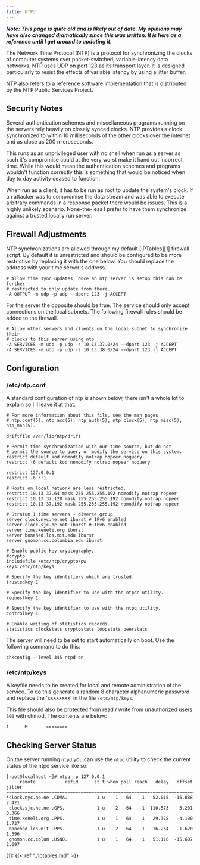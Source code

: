 ```yaml
---
title: NTPd
---
```


***Note: This page is quite old and is likely out of date. My opinions may have
also changed dramatically since this was written. It is here as a reference
until I get around to updating it.***

The Network Time Protocol (NTP) is a protocol for synchronizing the clocks of
computer systems over packet-switched, variable-latency data networks. NTP uses
UDP on port 123 as its transport layer. It is designed particularly to resist
the effects of variable latency by using a jitter buffer.

NTP also refers to a reference software implementation that is distributed by
the NTP Public Services Project.

## Security Notes

Several authentication schemes and miscellaneous programs running on the
servers rely heavily on closely synced clocks. NTP provides a clock
synchronized to within 10 milliseconds of the other clocks over the internet
and as close as 200 microseconds.

This runs as an unprivileged user with no shell when run as a server as such
it's compromise could at the very worst make it hand out incorrect time. While
this would mean the authentication schemes and programs wouldn't function
correctly this is something that would be noticed when day to day activity
ceased to function.

When run as a client, it has to be run as root to update the system's clock. If
an attacker was to compromise the data stream and was able to execute arbitrary
commands in a response packet there would be issues. This is a highly unlikely
scenario. None-the-less I prefer to have them synchronize against a trusted
locally run server.

## Firewall Adjustments

NTP synchronizations are allowed through my default [IPTables][1] firewall
script. By default it is unrestricted and should be configured to be more
restrictive by replacing it with the one below. You should replace the address
with your time server's address.

```
# Allow time sync updates, once an ntp server is setup this can be further
# restricted to only update from there.
-A OUTPUT -m udp -p udp --dport 123 -j ACCEPT
```

For the server the opposite should be true. The service should only accept
connections on the local subnets. The following firewall rules should be added
to the firewall.

```
# Allow other servers and clients on the local subnet to synchronize their
# clocks to this server using ntp
-A SERVICES -m udp -p udp -s 10.13.37.0/24 --dport 123 -j ACCEPT
-A SERVICES -m udp -p udp -s 10.13.38.0/24 --dport 123 -j ACCEPT
```

## Configuration

### /etc/ntp.conf

A standard configuration of ntp is shown below, there isn't a whole lot to
explain so I'll leave it at that.

```
# For more information about this file, see the man pages
# ntp.conf(5), ntp_acc(5), ntp_auth(5), ntp_clock(5), ntp_misc(5), ntp_mon(5).

driftfile /var/lib/ntp/drift

# Permit time synchronization with our time source, but do not
# permit the source to query or modify the service on this system.
restrict default kod nomodify notrap nopeer noquery
restrict -6 default kod nomodify notrap nopeer noquery

restrict 127.0.0.1 
restrict -6 ::1

# Hosts on local network are less restricted.
restrict 10.13.37.64 mask 255.255.255.192 nomodify notrap nopeer
restrict 10.13.37.128 mask 255.255.255.192 nomodify notrap nopeer
restrict 10.13.37.192 mask 255.255.255.192 nomodify notrap nopeer

# Stratum 1 time servers - diverse group
server clock.nyc.he.net iburst # IPv6 enabled
server clock.sjc.he.net iburst # IPv6 enabled
server time.keneli.org iburst
server bonehed.lcs.mit.edu iburst
server gnomon.cc.columbia.edu iburst

# Enable public key cryptography.
#crypto
includefile /etc/ntp/crypto/pw
keys /etc/ntp/keys

# Specify the key identifiers which are trusted.
trustedkey 1

# Specify the key identifier to use with the ntpdc utility.
requestkey 1

# Specify the key identifier to use with the ntpq utility.
controlkey 1

# Enable writing of statistics records.
statistics clockstats cryptostats loopstats peerstats
```

The server will need to be set to start automatically on boot. Use the
following command to do this:

```
chkconfig --level 345 ntpd on
```

### /etc/ntp/keys

A keyfile needs to be created for local and remote administration of the
service. To do this generate a random 8 character alphanumeric password and
replace the 'xxxxxxxx' in the file `/etc/ntp/keys`.

This file should also be protected from read / write from unauthorized users
`600` with chmod. The contents are below:

```
1      M       xxxxxxxx
```

## Checking Server Status

On the server running `ntpd` you can use the `ntpq` utility to check the
current status of the ntpd service like so:

```
[root@localhost ~]# ntpq -p 127.0.0.1
     remote           refid      st t when poll reach   delay   offset  jitter
==============================================================================
*clock.nyc.he.ne .CDMA.           1 u    1   64    1   52.015  -16.888   2.421
 clock.sjc.he.ne .GPS.            1 u    2   64    1  110.573    3.201   0.366
 time.keneli.org .PPS.            1 u    1   64    1   29.378   -4.100   1.737
 bonehed.lcs.mit .PPS.            1 u    2   64    1   16.254   -1.620   1.396
 gnomon.cc.colum .USNO.           1 u    1   64    1   51.110  -15.607   2.697
```

[1]: {{< ref "./iptables.md" >}}
